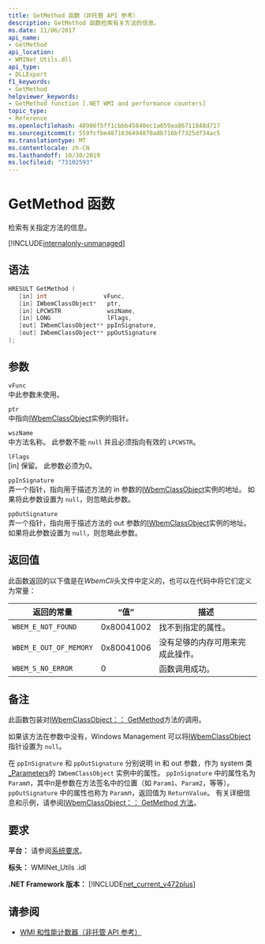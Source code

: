 ```yaml
---
title: GetMethod 函数（非托管 API 参考）
description: GetMethod 函数检索有关方法的信息。
ms.date: 11/06/2017
api_name:
- GetMethod
api_location:
- WMINet_Utils.dll
api_type:
- DLLExport
f1_keywords:
- GetMethod
helpviewer_keywords:
- GetMethod function [.NET WMI and performance counters]
topic_type:
- Reference
ms.openlocfilehash: 48986f5ff1cbbb45840ec1a059aa86711848d717
ms.sourcegitcommit: 559fcfbe4871636494870a8b716bf7325df34ac5
ms.translationtype: MT
ms.contentlocale: zh-CN
ms.lasthandoff: 10/30/2019
ms.locfileid: "73102593"
---
```

# <a name="getmethod-function"></a>GetMethod 函数

检索有关指定方法的信息。

[!INCLUDE[internalonly-unmanaged](../../../../includes/internalonly-unmanaged.md)]

## <a name="syntax"></a>语法

```cpp
HRESULT GetMethod (
   [in] int                vFunc,
   [in] IWbemClassObject*   ptr,
   [in] LPCWSTR             wszName,
   [in] LONG                lFlags,
   [out] IWbemClassObject** ppInSignature,
   [out] IWbemClassObject** ppOutSignature
);
```

## <a name="parameters"></a>参数

`vFunc`\
中此参数未使用。

`ptr`\
中指向[IWbemClassObject](/windows/desktop/api/wbemcli/nn-wbemcli-iwbemclassobject)实例的指针。

`wszName`\
中方法名称。 此参数不能 `null` 并且必须指向有效的 `LPCWSTR`。

`lFlags`\
[in] 保留。 此参数必须为0。

`ppInSignature`\
弄一个指针，指向用于描述方法的 in 参数的[IWbemClassObject](/windows/desktop/api/wbemcli/nn-wbemcli-iwbemclassobject)实例的地址。 如果将此参数设置为 `null`，则忽略此参数。

`ppOutSignature`\
弄一个指针，指向用于描述方法的 out 参数的[IWbemClassObject](/windows/desktop/api/wbemcli/nn-wbemcli-iwbemclassobject)实例的地址。 如果将此参数设置为 `null`，则忽略此参数。

## <a name="return-value"></a>返回值

此函数返回的以下值是在*WbemCli*头文件中定义的，也可以在代码中将它们定义为常量：

|返回的常量  |“值”  |描述  |
|---------|---------|---------|
|`WBEM_E_NOT_FOUND` | 0x80041002 | 找不到指定的属性。 |
|`WBEM_E_OUT_OF_MEMORY` | 0x80041006 | 没有足够的内存可用来完成此操作。 |
|`WBEM_S_NO_ERROR` | 0 | 函数调用成功。  |

## <a name="remarks"></a>备注

此函数包装对[IWbemClassObject：： GetMethod](/windows/desktop/api/wbemcli/nf-wbemcli-iwbemclassobject-getmethod)方法的调用。

如果该方法在参数中没有，Windows Management 可以将[IWbemClassObject](/windows/desktop/api/wbemcli/nn-wbemcli-iwbemclassobject)指针设置为 `null`。

在 `ppInSignature` 和 `ppOutSignature` 分别说明 in 和 out 参数，作为 system 类[_Parameters](/windows/desktop/WmiSdk/--parameters)的 `IWbemClassObject` 实例中的属性。 `ppInSignature` 中的属性名为 `Param`*n*，其中*n*是参数在方法签名中的位置（如 `Param1`、`Param2`，等等）。 `ppOutSignature` 中的属性也称为 `Param`*n*，返回值为 `ReturnValue`。 有关详细信息和示例，请参阅[IWbemClassObject：： GetMethod 方法](/windows/desktop/api/wbemcli/nf-wbemcli-iwbemclassobject-getmethod)。

## <a name="requirements"></a>要求

**平台：** 请参阅[系统要求](../../get-started/system-requirements.md)。

**标头：** WMINet_Utils .idl

**.NET Framework 版本：** [!INCLUDE[net_current_v472plus](../../../../includes/net-current-v472plus.md)]

## <a name="see-also"></a>请参阅

- [WMI 和性能计数器（非托管 API 参考）](index.md)
